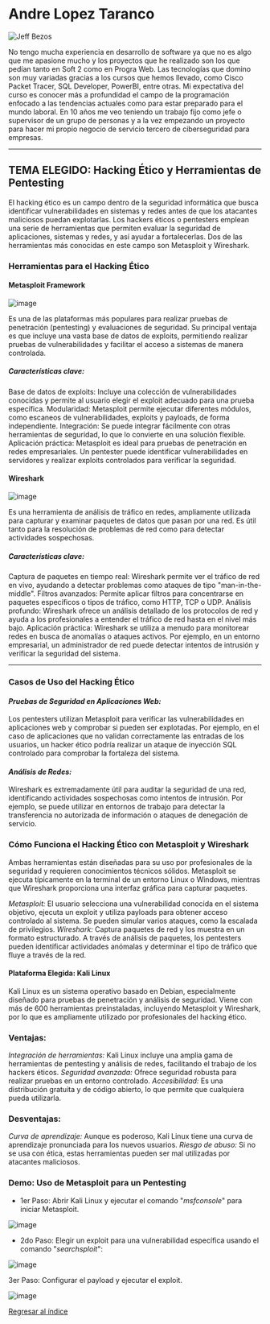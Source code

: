 # Andre Lopez Taranco

![Jeff Bezos](bezos.jpg)

No tengo mucha experiencia en desarrollo de software ya que no es algo que me apasione mucho y los proyectos que he realizado son los que pedían tanto en Soft 2 como en Progra Web. Las tecnologías que domino son muy variadas gracias a los cursos que hemos llevado, como Cisco Packet Tracer, SQL Developer, PowerBI, entre otras. Mi expectativa del curso es conocer más a profundidad el campo de la programación enfocado a las tendencias actuales como para estar preparado para el mundo laboral. En 10 años me veo teniendo un trabajo fijo como jefe o supervisor de un grupo de personas y a la vez empezando un proyecto para hacer mi propio negocio de servicio tercero de ciberseguridad para empresas.

______________________________________________________________________________________________________________________________________________________________________________________________________________________________

## TEMA ELEGIDO: Hacking Ético y Herramientas de Pentesting
El hacking ético es un campo dentro de la seguridad informática que busca identificar vulnerabilidades en sistemas y redes antes de que los atacantes maliciosos puedan explotarlas. Los hackers éticos o pentesters emplean una serie de herramientas que permiten evaluar la seguridad de aplicaciones, sistemas y redes, y así ayudar a fortalecerlas. Dos de las herramientas más conocidas en este campo son Metasploit y Wireshark.

### Herramientas para el Hacking Ético
#### Metasploit Framework

![image](https://github.com/user-attachments/assets/b6c2acb2-5f8a-4463-a360-57976886b2af)


Es una de las plataformas más populares para realizar pruebas de penetración (pentesting) y evaluaciones de seguridad. Su principal ventaja es que incluye una vasta base de datos de exploits, permitiendo realizar pruebas de vulnerabilidades y facilitar el acceso a sistemas de manera controlada.


##### Características clave:

Base de datos de exploits: Incluye una colección de vulnerabilidades conocidas y permite al usuario elegir el exploit adecuado para una prueba específica.
Modularidad: Metasploit permite ejecutar diferentes módulos, como escaneos de vulnerabilidades, exploits y payloads, de forma independiente.
Integración: Se puede integrar fácilmente con otras herramientas de seguridad, lo que lo convierte en una solución flexible.
Aplicación práctica: Metasploit es ideal para pruebas de penetración en redes empresariales. Un pentester puede identificar vulnerabilidades en servidores y realizar exploits controlados para verificar la seguridad.



#### Wireshark

![image](https://github.com/user-attachments/assets/5ad96c72-06fa-4d3e-86ba-55d9d5e321fe)

Es una herramienta de análisis de tráfico en redes, ampliamente utilizada para capturar y examinar paquetes de datos que pasan por una red. Es útil tanto para la resolución de problemas de red como para detectar actividades sospechosas.


##### Características clave:

Captura de paquetes en tiempo real: Wireshark permite ver el tráfico de red en vivo, ayudando a detectar problemas como ataques de tipo "man-in-the-middle".
Filtros avanzados: Permite aplicar filtros para concentrarse en paquetes específicos o tipos de tráfico, como HTTP, TCP o UDP.
Análisis profundo: Wireshark ofrece un análisis detallado de los protocolos de red y ayuda a los profesionales a entender el tráfico de red hasta en el nivel más bajo.
Aplicación práctica: Wireshark se utiliza a menudo para monitorear redes en busca de anomalías o ataques activos. Por ejemplo, en un entorno empresarial, un administrador de red puede detectar intentos de intrusión y verificar la seguridad del sistema.

------------------------------------------------------------------------------------------------------------------------------------------------------------------------------------------------------------------------------

### Casos de Uso del Hacking Ético
#### *Pruebas de Seguridad en Aplicaciones Web:* 
Los pentesters utilizan Metasploit para verificar las vulnerabilidades en aplicaciones web y comprobar si pueden ser explotadas. Por ejemplo, en el caso de aplicaciones que no validan correctamente las entradas de los usuarios, un hacker ético podría realizar un ataque de inyección SQL controlado para comprobar la fortaleza del sistema.

#### *Análisis de Redes:* 
Wireshark es extremadamente útil para auditar la seguridad de una red, identificando actividades sospechosas como intentos de intrusión. Por ejemplo, se puede utilizar en entornos de trabajo para detectar la transferencia no autorizada de información o ataques de denegación de servicio.


### Cómo Funciona el Hacking Ético con Metasploit y Wireshark
Ambas herramientas están diseñadas para su uso por profesionales de la seguridad y requieren conocimientos técnicos sólidos. Metasploit se ejecuta típicamente en la terminal de un entorno Linux o Windows, mientras que Wireshark proporciona una interfaz gráfica para capturar paquetes.

*Metasploit:* El usuario selecciona una vulnerabilidad conocida en el sistema objetivo, ejecuta un exploit y utiliza payloads para obtener acceso controlado al sistema. Se pueden simular varios ataques, como la escalada de privilegios.
*Wireshark:* Captura paquetes de red y los muestra en un formato estructurado. A través de análisis de paquetes, los pentesters pueden identificar actividades anómalas y determinar el tipo de tráfico que fluye a través de la red.

#### Plataforma Elegida: Kali Linux
Kali Linux es un sistema operativo basado en Debian, especialmente diseñado para pruebas de penetración y análisis de seguridad. Viene con más de 600 herramientas preinstaladas, incluyendo Metasploit y Wireshark, por lo que es ampliamente utilizado por profesionales del hacking ético.

### Ventajas:

*Integración de herramientas:* Kali Linux incluye una amplia gama de herramientas de pentesting y análisis de redes, facilitando el trabajo de los hackers éticos.
*Seguridad avanzada:* Ofrece seguridad robusta para realizar pruebas en un entorno controlado.
*Accesibilidad:* Es una distribución gratuita y de código abierto, lo que permite que cualquiera pueda utilizarla.

### Desventajas:

*Curva de aprendizaje:* Aunque es poderoso, Kali Linux tiene una curva de aprendizaje pronunciada para los nuevos usuarios.
*Riesgo de abuso:* Si no se usa con ética, estas herramientas pueden ser mal utilizadas por atacantes maliciosos.



### Demo: Uso de Metasploit para un Pentesting


- 1er Paso: Abrir Kali Linux y ejecutar el comando "*msfconsole*" para iniciar Metasploit.

![image](https://github.com/user-attachments/assets/f67a0853-f9f7-4078-b591-8acf7343497f)


- 2do Paso: Elegir un exploit para una vulnerabilidad específica usando el comando "*searchsploit*":

![image](https://github.com/user-attachments/assets/446e855a-776f-4f8c-97f1-32411e4e45c6)


3er Paso: Configurar el payload y ejecutar el exploit.

![image](https://github.com/user-attachments/assets/6481e7c3-c2b1-4b2a-9268-77507b63f719)



[Regresar al índice](../../README.md)
